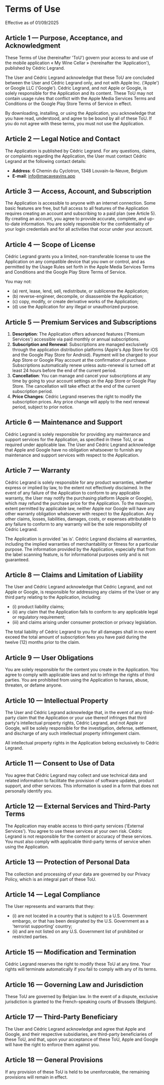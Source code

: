 # Terms of Use

Effective as of 01/09/2025

## Article 1 — Purpose, Acceptance, and Acknowledgment
These Terms of Use (hereinafter 'ToU') govern your access to and use of the mobile application « My Wine Cellar » (hereinafter the 'Application'), published by Cédric Legrand.

The User and Cédric Legrand acknowledge that these ToU are concluded between the User and Cédric Legrand only, and not with Apple Inc. ('Apple') or Google LLC ('Google'). Cédric Legrand, and not Apple or Google, is solely responsible for the Application and its content. These ToU may not contain usage rules that conflict with the Apple Media Services Terms and Conditions or the Google Play Store Terms of Service in effect.

By downloading, installing, or using the Application, you acknowledge that you have read, understood, and agree to be bound by all of these ToU. If you do not agree with these terms, you must not use the Application.

## Article 2 — Legal Notice and Contact
The Application is published by Cédric Legrand. For any questions, claims, or complaints regarding the Application, the User must contact Cédric Legrand at the following contact details:
- **Address**: 6 Chemin du Cyclotron, 1348 Louvain-la-Neuve, Belgium
- **E-mail**: info@macaveavins.app

## Article 3 — Access, Account, and Subscription
The Application is accessible to anyone with an internet connection. Some basic features are free, but full access to all features of the Application requires creating an account and subscribing to a paid plan (see Article 5). By creating an account, you agree to provide accurate, complete, and up-to-date information. You are solely responsible for the confidentiality of your login credentials and for all activities that occur under your account.

## Article 4 — Scope of License
Cédric Legrand grants you a limited, non-transferable license to use the Application on any compatible device that you own or control, and as permitted by the Usage Rules set forth in the Apple Media Services Terms and Conditions and the Google Play Store Terms of Service.

You may not:
- (a) rent, lease, lend, sell, redistribute, or sublicense the Application;
- (b) reverse-engineer, decompile, or disassemble the Application;
- (c) copy, modify, or create derivative works of the Application;
- (d) use the Application for any illegal or unauthorized purpose.

## Article 5 — Premium Services and Subscriptions
1.  **Description**: The Application offers advanced features ('Premium Services') accessible via paid monthly or annual subscriptions.
2.  **Subscription and Renewal**: Subscriptions are managed exclusively through the application distribution platforms (Apple's App Store for iOS and the Google Play Store for Android). Payment will be charged to your App Store or Google Play account at the confirmation of purchase. Subscriptions automatically renew unless auto-renewal is turned off at least 24 hours before the end of the current period.
3.  **Cancellation**: You can manage and cancel your subscriptions at any time by going to your account settings on the App Store or Google Play Store. The cancellation will take effect at the end of the current subscription period.
4.  **Price Changes**: Cédric Legrand reserves the right to modify the subscription prices. Any price change will apply to the next renewal period, subject to prior notice.

## Article 6 — Maintenance and Support
Cédric Legrand is solely responsible for providing any maintenance and support services for the Application, as specified in these ToU, or as required under applicable law. The User and Cédric Legrand acknowledge that Apple and Google have no obligation whatsoever to furnish any maintenance and support services with respect to the Application.

## Article 7 — Warranty
Cédric Legrand is solely responsible for any product warranties, whether express or implied by law, to the extent not effectively disclaimed. In the event of any failure of the Application to conform to any applicable warranty, the User may notify the purchasing platform (Apple or Google), which may refund the purchase price for the Application. To the maximum extent permitted by applicable law, neither Apple nor Google will have any other warranty obligation whatsoever with respect to the Application. Any other claims, losses, liabilities, damages, costs, or expenses attributable to any failure to conform to any warranty will be the sole responsibility of Cédric Legrand.

The Application is provided 'as is'. Cédric Legrand disclaims all warranties, including the implied warranties of merchantability or fitness for a particular purpose. The information provided by the Application, especially that from the label scanning feature, is for informational purposes only and is not guaranteed.

## Article 8 — Claims and Limitation of Liability
The User and Cédric Legrand acknowledge that Cédric Legrand, and not Apple or Google, is responsible for addressing any claims of the User or any third party relating to the Application, including:
- (i) product liability claims;
- (ii) any claim that the Application fails to conform to any applicable legal or regulatory requirement;
- (iii) and claims arising under consumer protection or privacy legislation.

The total liability of Cédric Legrand to you for all damages shall in no event exceed the total amount of subscription fees you have paid during the twelve (12) months prior to the claim.

## Article 9 — User Obligations
You are solely responsible for the content you create in the Application. You agree to comply with applicable laws and not to infringe the rights of third parties. You are prohibited from using the Application to harass, abuse, threaten, or defame anyone.

## Article 10 — Intellectual Property
The User and Cédric Legrand acknowledge that, in the event of any third-party claim that the Application or your use thereof infringes that third party's intellectual property rights, Cédric Legrand, and not Apple or Google, will be solely responsible for the investigation, defense, settlement, and discharge of any such intellectual property infringement claim.

All intellectual property rights in the Application belong exclusively to Cédric Legrand.

## Article 11 — Consent to Use of Data
You agree that Cédric Legrand may collect and use technical data and related information to facilitate the provision of software updates, product support, and other services. This information is used in a form that does not personally identify you.

## Article 12 — External Services and Third-Party Terms
The Application may enable access to third-party services ('External Services'). You agree to use these services at your own risk. Cédric Legrand is not responsible for the content or accuracy of these services. You must also comply with applicable third-party terms of service when using the Application.

## Article 13 — Protection of Personal Data
The collection and processing of your data are governed by our Privacy Policy, which is an integral part of these ToU.

## Article 14 — Legal Compliance
The User represents and warrants that they:
- (i) are not located in a country that is subject to a U.S. Government embargo, or that has been designated by the U.S. Government as a 'terrorist supporting' country;
- (ii) and are not listed on any U.S. Government list of prohibited or restricted parties.

## Article 15 — Modification and Termination
Cédric Legrand reserves the right to modify these ToU at any time. Your rights will terminate automatically if you fail to comply with any of its terms.

## Article 16 — Governing Law and Jurisdiction
These ToU are governed by Belgian law. In the event of a dispute, exclusive jurisdiction is granted to the French-speaking courts of Brussels (Belgium).

## Article 17 — Third-Party Beneficiary
The User and Cédric Legrand acknowledge and agree that Apple and Google, and their respective subsidiaries, are third-party beneficiaries of these ToU, and that, upon your acceptance of these ToU, Apple and Google will have the right to enforce them against you.

## Article 18 — General Provisions
If any provision of these ToU is held to be unenforceable, the remaining provisions will remain in effect.